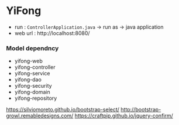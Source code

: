 # YiFong
- run : `ControllerApplication.java` -> run as -> java application
- web url : http://localhost:8080/

### Model dependncy
- yifong-web
- yifong-controller
- yifong-service
- yifong-dao
- yifong-security
- yifong-domain
- yifong-repository

https://silviomoreto.github.io/bootstrap-select/
http://bootstrap-growl.remabledesigns.com/
https://craftpip.github.io/jquery-confirm/